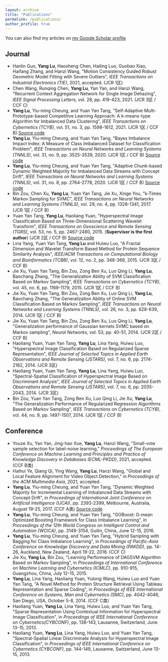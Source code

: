 ```yaml
---
layout: archive
title: "Publications"
permalink: /publications/
author_profile: true
---
```


You can also find my articles on [my Google Scholar profile](https://scholar.google.com.hk/citations?user=r7r4FGwAAAAJ&hl=zh-TW&oi=ao)

## Journal
- Hanlin Guo, **Yang Lu**, Haosheng Chen, Hailing Luo, Guobao Xiao, Haifang Zhang, and Hanzi Wang, "Motion Consistency Guided Robust Geometric Model Fitting with Severe Outliers", _IEEE Transactions on Industrial Electronics (TIE)_, 2021, accepted. (JCR 1区)
- Chen Wang, Runqing Chen, **Yang Lu**, Yan Yan, and Hanzi Wang, "Recurrent Context Aggregation Network for Single Image Dehazing", _IEEE Signal Processing Letters_, vol. 28, pp. 419-423, 2021. (JCR 3区 / CCF C)
- **Yang Lu**, Yiu-ming Cheung, and Yuan Yan Tang, "Self-Adaptive Multi-Prototype-based Competitive Learning Approach: A k-means-type Algorithm for Imbalanced Data Clustering", _IEEE Transactions on Cybernetics (TCYB)_, vol. 51, no. 3, pp. 1598-1612, 2021. (JCR 1区 / CCF B) [Source code](https://github.com/jasonyanglu/SMCL)
- **Yang Lu**, Yiu-ming Cheung, and Yuan Yan Tang, "Bayes Imbalance Impact Index: A Measure of Class Imbalanced Dataset for Classification Problem", _IEEE Transactions on Neural Networks and Learning Systems (TNNLS)_, vol. 31, no. 9, pp. 3525-3539, 2020. (JCR 1区 / CCF B) [Source code](https://github.com/jasonyanglu/BI3)
- **Yang Lu**, Yiu-ming Cheung, and Yuan Yan Tang, "Adaptive Chunk-based Dynamic Weighted Majority for Imbalanced Data Streams with Concept Drift", _IEEE Transactions on Neural Networks and Learning Systems (TNNLS)_, vol. 31, no. 8, pp. 2764-2778, 2020. (JCR 1区 / CCF B) [Source code](https://github.com/jasonyanglu/ACDWM)
- Bin Zou, Chen Xu, **Yang Lu**, Yuan Yan Tang, Jie Xu, Xinge You, "k-Times Markov Sampling for SVMC", _IEEE Transactions on Neural Networks and Learning Systems (TNNLS)_, vol. 29, no. 4, pp. 1328-1341, 2017. (JCR 1区 / CCF B)
- Yuan Yan Tang, **Yang Lu**, Haoliang Yuan, "Hyperspectral Image Classification Based on Three-Dimensional Scattering Wavelet Transform", _IEEE Transactions on Geoscience and Remote Sensing (TGRS)_, vol. 53, no. 5, pp. 2467-2480, 2015. (**Supervisor is the first author**) (JCR 2区 / CCF B) [Source code](https://github.com/jasonyanglu/3d_scattering)
- Lina Yang, Yuan Yan Tang, **Yang Lu** and Huiwu Luo, "A Fractal Dimension and Wavelet Transform Based Method for Protein Sequence Similarity Analysis", _IEEE/ACM Transactions on Computational Biology and Bioinformatics (TCBB)_, vol. 12, no. 2, pp. 348-369, 2015. (JCR 3区 / CCF B)
- Jie Xu, Yuan Yan Tang, Bin Zou, Zong Ben Xu, Luo Qing Li, **Yang Lu**, Baochang Zhang, "The Generalization Ability of SVM Classification Based on Markov Sampling", _IEEE Transactions on Cybernetics (TCYB)_, vol. 45, no. 6, pp. 1169-1179, 2015. (JCR 1区 / CCF B)
- Jie Xu, Yuan Yan Tang, Bin Zou, Zong Ben Xu, Luo Qing Li, **Yang Lu**, Baochang Zhang, "The Generalization Ability of Online SVM Classification Based on Markov Sampling", _IEEE Transactions on Neural Networks and Learning Systems (TNNLS)_, vol. 26, no. 3, pp. 628-639, 2014. (JCR 1区 / CCF B)
- Jie Xu, Yuan Yan Tang, Bin Zou, Zong Ben Xu, Luo Qing Li, **Yang Lu**, "Generalization performance of Gaussian kernels SVMC based on Markov sampling", _Neural Networks_, vol. 53, pp. 40-51, 2014. (JCR 2区 / CCF B) 
- Haoliang Yuan, Yuan Yan Tang, **Yang Lu**, Lina Yang, Huiwu Luo, "Hyperspectral Image Classification Based on Regularized Sparse Representation", _IEEE Journal of Selected Topics in Applied Earth Observations and Remote Sensing (JSTARS)_, vol. 7, no. 6, pp. 2174-2182, 2014. (JCR 3区)
- Haoliang Yuan, Yuan Yan Tang, **Yang Lu**, Lina Yang, Huiwu Luo, "Spectral-Spatial Classification of Hyperspectral Image Based on Discriminant Analysis", _IEEE Journal of Selected Topics in Applied Earth Observations and Remote Sensing (JSTARS)_, vol. 7, no. 6, pp. 2035-2043, 2014. (JCR 3区)
- Bin Zou, Yuan Yan Tang, Zong Ben Xu, Luo Qing Li, Jie Xu, **Yang Lu**, "The Generalization Performance of Regularized Regression Algorithms Based on Markov Sampling", _IEEE Transactions on Cybernetics (TCYB)_, vol. 44, no. 9, pp. 1497-1507, 2014. (JCR 1区 / CCF B)


## Conference
- Youze Xu, Yan Yan, Jing-hao Xue, **Yang Lu**, Hanzi Wang, "Small-vote sample selection for label-noise learning," *Proceedings of The European Conference on Machine Learning and Principles and Practice of Knowledge Discovery in Databases (ECML-PKDD)*, 2021, accepted. (CCF B类)
- Haihui Ye, Qiang Qi, Ying Wang, **Yang Lu**, Hanzi Wang, "Global and Local Feature Alignment for Video Object Detection," in *Proceedings of the ACM Multimedia Asia*, 2021, accepted.
- **Yang Lu**, Yiu-ming Cheung, and Yuan Yan Tang, "Dynamic Weighted Majority for Incremental Learning of Imbalanced Data Streams with Concept Drift", in _Proceedings of International Joint Conference on Artificial Intelligence (IJCAI)_, pp. 2393-2399, Melbourne, Australia, August 19-25, 2017. (CCF A类) [Source code](https://github.com/jasonyanglu/dwmil)
- **Yang Lu**, Yiu-ming Cheung, and Yuan Yan Tang, "GOBoost: G-mean Optimized Boosting Framework for Class Imbalance Learning", in _Proceedings of the 12th World Congress on Intelligent Control and Automation (WCICA)_, pp.  3149-3154, Guilin, China, June 12-15, 2016.
- **Yang Lu**, Yiu-ming Cheung, and Yuan Yan Tang, "Hybrid Sampling with Bagging for Class Imbalance Learning", in _Proceedings of Pacific-Asia Conference on Knowledge Discovery and Data Mining (PAKDD)_, pp. 14-26, Auckland, New Zealand, April 19-22, 2016. (CCF C)
- Jie Xu, **Yang Lu**, Bin Zou, "Learning Performance of DAGSVM Algorithm Based on Markov Sampling", in _Proceedings of International Conference on Machine Learning and Cybernetics (ICMLC)_, pp. 910-915, Guangzhou, China, July 12-15, 2015.
- **Yang Lu**, Lina Yang, Haoliang Yuan, Yulong Wang, Huiwu Luo and Yuan Yan Tang, "A Novel Method for Protein Structure Retrieval Using Tableau Representation and Sparse Coding", in _Proceedings of IEEE International Conference on Systems, Man and Cybernetics (SMC)_, pp. 4042-4046, San Diego, USA, October 5-8, 2014. (CCF C类)  
- Haoliang Yuan, **Yang Lu**, Lina Yang, Huiwu Luo, and Yuan Yan Tang, "Sparse Representation Using Contextual Information for Hyperspectral Image Classification", in _Proceedings of IEEE International Conference on Cybernetics(CYBCONF)_, pp. 138-143, Lausanne, Switzerland, June 13-15, 2013.
- Haoliang Yuan, **Yang Lu**, Lina Yang, Huiwu Luo, and Yuan Yan Tang, "Spectral-Spatial Linear Discriminate Analysis for Hyperspectral Image Classification", in _Proceedings of IEEE International Conference on Cybernetics (CYBCONF)_, pp. 144-149, Lausanne, Switzerland, June 13-15, 2013.



